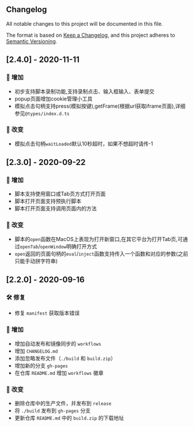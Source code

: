 ## Changelog

All notable changes to this project will be documented in this file.

The format is based on [Keep a Changelog](https://keepachangelog.com/en/1.0.0/),
and this project adheres to [Semantic Versioning](https://semver.org/spec/v2.0.0.html).

## [2.4.0] - 2020-11-11

### 🎉 增加

- 初步支持脚本录制功能,支持录制点击、输入框输入、表单提交
- popup页面增加cookie管理小工具
- 模拟点击句柄支持press(模拟按键),getFrame(根据url获取iframe页面),详细参见`@types/index.d.ts`

### 🚀 改变

- 模拟点击句柄`waitLoaded`默认10秒超时，如果不想超时请传-1

## [2.3.0] - 2020-09-22

### 🎉 增加

- 脚本支持使用窗口或Tab页方式打开页面
- 脚本打开页面支持预执行脚本
- 脚本打开页面支持调用页面内的方法

### 🚀 改变

- 脚本的`open`函数在MacOS上表现为打开新窗口,在其它平台为打开Tab页,可通过`openTab`/`openWindow`明确打开方式
- `open`返回的页面句柄的`eval`/`inject`函数支持传入一个函数和对应的参数(之前只能手动拼字符串)

## [2.2.0] - 2020-09-16

### 🛠 修复

- 修复 `manifest` 获取版本错误

### 🎉 增加

- 增加自动发布和镜像同步的 `workflows`
- 增加 `CHANGELOG.md`
- 添加忽略发布文件（`./build` 和 `build.zip`）
- 增加新的分支 `gh-pages`
- 在仓库 `README.md` 增加 `workflows` 徽章

### 🚀 改变

- 删除仓库中的生产文件，并发布到 `release`
- 将 `./build` 发布到 `gh-pages` 分支
- 更新仓库 `README.md` 中的 `build.zip` 的下载地址

